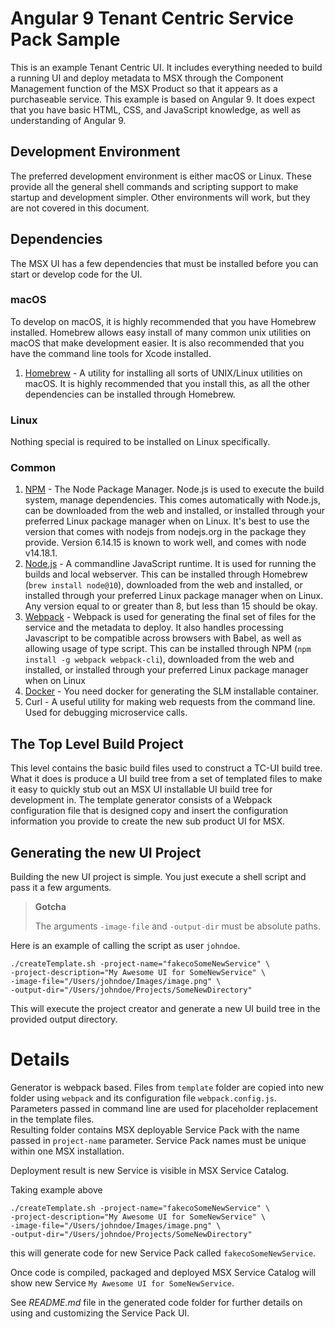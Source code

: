 # Angular 9 Tenant Centric Service Pack Sample
This is an example Tenant Centric UI.  It includes everything needed to build a running UI and deploy metadata to MSX through the Component Management function of the MSX Product so that it appears as a purchaseable service.  This example is based on Angular 9.  It does expect that you have basic HTML, CSS, and JavaScript knowledge, as well as understanding of Angular 9.

## Development Environment

The preferred development environment is either macOS or Linux.  These provide all the general shell commands and scripting support to make startup and development simpler.  Other environments will work, but they are not covered in this document.

## Dependencies

The MSX UI has a few dependencies that must be installed before you can start or develop code for the UI.


### macOS

To develop on macOS, it is highly recommended that you have Homebrew installed.
Homebrew allows easy install of many common unix utilities on macOS that make
development easier.  It is also recommended that you have the command line tools
for Xcode installed.

1. [Homebrew](https://brew.sh/) - A utility for installing all sorts of
   UNIX/Linux utilities on macOS. It is highly recommended that you install
   this, as all the other dependencies can be installed through Homebrew.


### Linux

Nothing special is required to be installed on Linux specifically.


### Common

1. [NPM](https://www.npmjs.com/) - The Node Package Manager.  Node.js is used to execute the build system, manage dependencies.  This comes automatically with Node.js, can be downloaded from the web and installed, or installed through your preferred Linux package manager when on Linux.  It's best to use the version that comes with nodejs from nodejs.org in the package they provide.  Version 6.14.15 is known to work well, and comes with node v14.18.1.
2. [Node.js](https://nodejs.org/en/) - A commandline JavaScript runtime.  It is used for running the builds and local webserver.  This can be installed through Homebrew (`brew install node@10`), downloaded from the web and installed, or installed through your preferred Linux package manager when on Linux.  Any version equal to or greater than 8, but less than 15 should be okay.  
3. [Webpack](https://webpack.js.org/) - Webpack is used for generating the final set of files for the service and the metadata to deploy.  It also handles processing Javascript to be compatible across browsers with Babel, as well as allowing usage of type script.  This can be installed through NPM (`npm install -g webpack webpack-cli`), downloaded from the web and installed, or installed through your preferred Linux package manager when on Linux
4. [Docker](https://www.docker.com/) - You need docker for generating the SLM installable container.
5.  Curl - A useful utility for making web requests from the command line.  Used for debugging microservice calls.

## The Top Level Build Project
This level contains the basic build files used to construct a TC-UI build tree.  What it does is produce a UI build tree from a set of templated files to make it easy to quickly stub out an MSX UI installable UI build tree for development in.  The template generator consists of a Webpack configuration file that is designed copy and insert the configuration information you provide to create the new sub product UI for MSX.  

## Generating the new UI Project
Building the new UI project is simple. You just execute a shell script and pass it a few arguments.

> **Gotcha**
>
> The arguments `-image-file` and `-output-dir` must be absolute paths.

Here is an example of calling the script as user `johndoe`.

```shell
./createTemplate.sh -project-name="fakecoSomeNewService" \
-project-description="My Awesome UI for SomeNewService" \
-image-file="/Users/johndoe/Images/image.png" \
-output-dir="/Users/johndoe/Projects/SomeNewDirectory"
```



This will execute the project creator and generate a new UI build tree in the provided output directory.


# Details

Generator is webpack based. Files from `template` folder are copied into new folder using
`webpack` and its configuration file `webpack.config.js`.
Parameters passed in command line are used for placeholder replacement in the template files.  
Resulting folder contains MSX deployable Service Pack with the name passed in `project-name` parameter. Service Pack names must be unique within one MSX installation.

Deployment result is new Service is visible in MSX Service Catalog.

Taking example above 
```shell
./createTemplate.sh -project-name="fakecoSomeNewService" \
-project-description="My Awesome UI for SomeNewService" \
-image-file="/Users/johndoe/Images/image.png" \
-output-dir="/Users/johndoe/Projects/SomeNewDirectory"
```
this will generate code for new Service Pack called `fakecoSomeNewService`.

Once code is compiled, packaged and deployed MSX Service Catalog will show new Service 
`My Awesome UI for SomeNewService`.

See *README.md* file in the generated code folder for further details on using and customizing the Service Pack UI.
